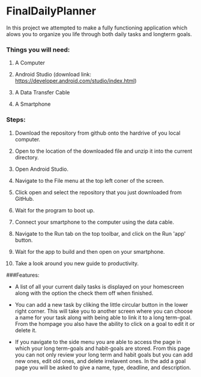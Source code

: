 # FinalDailyPlanner
In this project we attempted to make a fully functioning application which alows you to organize you life through both daily tasks and longterm goals.

### Things you will need:
	
1. A Computer

2. Android Studio (download link: https://developer.android.com/studio/index.html)

3. A Data Transfer Cable 

4. A Smartphone

### Steps:

1. Download the repository from github onto the hardrive of you local computer.

2. Open to the location of the downloaded file and unzip it into the current directory.

3. Open Android Studio.

4. Navigate to the File menu at the top left coner of the screen.

5. Click open and select the repository that you just downloaded from GitHub.

6. Wait for the program to boot up.
	
7. Connect your smartphone to the computer using the data cable.
	
8. Navigate to the Run tab on the top toolbar, and click on the Run 'app' button.
	
9. Wait for the app to build and then open on your smartphone. 
	
10. Take a look around you new guide to productivity.
	

###Features:

- A list of all your current daily tasks is displayed on your homescreen along with the option the check them off when finished.
	
- You can add a new task by cliking the little circular button in the lower right corner. This will take you to another screen where you can choose a name for your task along with being able to link it to a long term-goal. From the hompage you also have the ability to click on a goal to edit it or delete it.
	
- If you navigate to the side menu you are able to access the page in which your long term-goals and habit-goals are stored. From this page you can not only review your long term  and habit goals but you can add new ones, edit old ones, and delete irrelavent ones. In the add a goal page you will be asked to give a name, type, deadline, and description.
